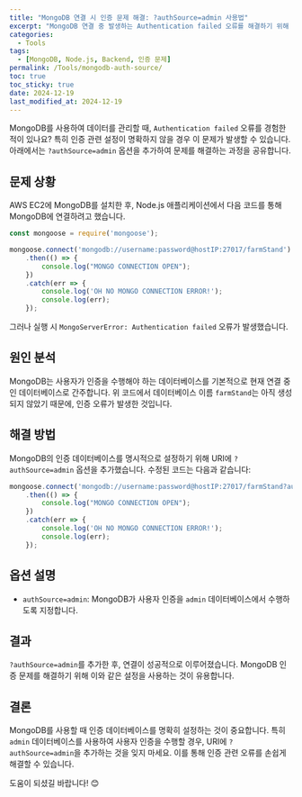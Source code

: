 ```yaml
---
title: "MongoDB 연결 시 인증 문제 해결: ?authSource=admin 사용법"
excerpt: "MongoDB 연결 중 발생하는 Authentication failed 오류를 해결하기 위해 ?authSource=admin 옵션을 추가하는 방법과 그 원리를 알아봅니다."
categories:
  - Tools
tags:
  - [MongoDB, Node.js, Backend, 인증 문제]
permalink: /Tools/mongodb-auth-source/
toc: true
toc_sticky: true
date: 2024-12-19
last_modified_at: 2024-12-19
---
```


MongoDB를 사용하여 데이터를 관리할 때, `Authentication failed` 오류를 경험한 적이 있나요? 특히 인증 관련 설정이 명확하지 않을 경우 이 문제가 발생할 수 있습니다. 아래에서는 `?authSource=admin` 옵션을 추가하여 문제를 해결하는 과정을 공유합니다.

## 문제 상황

AWS EC2에 MongoDB를 설치한 후, Node.js 애플리케이션에서 다음 코드를 통해 MongoDB에 연결하려고 했습니다.

```javascript
const mongoose = require('mongoose');

mongoose.connect('mongodb://username:password@hostIP:27017/farmStand')
    .then(() => {
        console.log("MONGO CONNECTION OPEN");
    })
    .catch(err => {
        console.log('OH NO MONGO CONNECTION ERROR!');
        console.log(err);
    });
```

그러나 실행 시 `MongoServerError: Authentication failed` 오류가 발생했습니다.

## 원인 분석

MongoDB는 사용자가 인증을 수행해야 하는 데이터베이스를 기본적으로 현재 연결 중인 데이터베이스로 간주합니다. 위 코드에서 데이터베이스 이름 `farmStand`는 아직 생성되지 않았기 때문에, 인증 오류가 발생한 것입니다.

## 해결 방법

MongoDB의 인증 데이터베이스를 명시적으로 설정하기 위해 URI에 `?authSource=admin` 옵션을 추가했습니다. 수정된 코드는 다음과 같습니다:

```javascript
mongoose.connect('mongodb://username:password@hostIP:27017/farmStand?authSource=admin')
    .then(() => {
        console.log("MONGO CONNECTION OPEN");
    })
    .catch(err => {
        console.log('OH NO MONGO CONNECTION ERROR!');
        console.log(err);
    });
```

## 옵션 설명

- `authSource=admin`: MongoDB가 사용자 인증을 `admin` 데이터베이스에서 수행하도록 지정합니다.

## 결과

`?authSource=admin`를 추가한 후, 연결이 성공적으로 이루어졌습니다. MongoDB 인증 문제를 해결하기 위해 이와 같은 설정을 사용하는 것이 유용합니다.

## 결론

MongoDB를 사용할 때 인증 데이터베이스를 명확히 설정하는 것이 중요합니다. 특히 `admin` 데이터베이스를 사용하여 사용자 인증을 수행할 경우, URI에 `?authSource=admin`을 추가하는 것을 잊지 마세요. 이를 통해 인증 관련 오류를 손쉽게 해결할 수 있습니다.

도움이 되셨길 바랍니다! 😊

